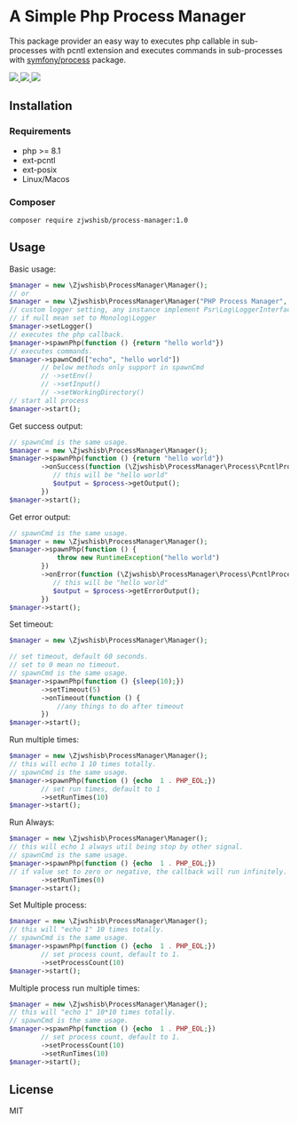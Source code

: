 # A Simple Php Process Manager
This package provider an easy way to executes php callable in sub-processes with pcntl extension and executes commands in sub-processes
with [symfony/process](https://github.com/symfony/process) package.

<a href="https://github.com/zjwshisb/process-manager/actions">
<img src="https://img.shields.io/github/actions/workflow/status/zjwshisb/process-manager/style.yml?logo=%3D&label=style" />
</a>
<a href="https://github.com/zjwshisb/process-manager/actions">
<img src="https://img.shields.io/github/actions/workflow/status/zjwshisb/process-manager/tester.yml?logo=%3D&label=test" />
</a>
<a href="https://github.com/zjwshisb/process-manager/actions">
<img src="https://img.shields.io/codecov/c/github/zjwshisb/process-manager" />
</a>



## Installation

### Requirements
* php >= 8.1
* ext-pcntl
* ext-posix
* Linux/Macos

### Composer
```shell
composer require zjwshisb/process-manager:1.0
```

## Usage

Basic usage:

```php
$manager = new \Zjwshisb\ProcessManager\Manager();
// or
$manager = new \Zjwshisb\ProcessManager\Manager("PHP Process Manager", "/var/runtime/", 100 * 1000);
// custom logger setting, any instance implement Psr\Log\LoggerInterface support
// if null mean set to Monolog\Logger
$manager->setLogger()
// executes the php callback.
$manager->spawnPhp(function () {return "hello world"})
// executes commands.
$manager->spawnCmd(["echo", "hello world"])
        // below methods only support in spawnCmd
        // ->setEnv()
        // ->setInput()
        // ->setWorkingDirectory()
// start all process
$manager->start();
```
Get success output:

```php
// spawnCmd is the same usage.
$manager = new \Zjwshisb\ProcessManager\Manager();
$manager->spawnPhp(function () {return "hello world"})
        ->onSuccess(function (\Zjwshisb\ProcessManager\Process\PcntlProcess $process) {
           // this will be "hello world"
           $output = $process->getOutput();
        })
$manager->start();
```
Get error output:

```php
// spawnCmd is the same usage.
$manager = new \Zjwshisb\ProcessManager\Manager();
$manager->spawnPhp(function () {
            throw new RuntimeException("hello world")
        })
        ->onError(function (\Zjwshisb\ProcessManager\Process\PcntlProcess $process) {
           // this will be "hello world"
           $output = $process->getErrorOutput();
        })
$manager->start();
```

Set timeout:

```php
$manager = new \Zjwshisb\ProcessManager\Manager();

// set timeout, default 60 seconds.
// set to 0 mean no timeout.
// spawnCmd is the same usage.
$manager->spawnPhp(function () {sleep(10);})
        ->setTimeout(5)
        ->onTimeout(function () {
            //any things to do after timeout
        })
$manager->start();
```


Run multiple times: 

```php
$manager = new \Zjwshisb\ProcessManager\Manager();
// this will echo 1 10 times totally.
// spawnCmd is the same usage.
$manager->spawnPhp(function () {echo  1 . PHP_EOL;})
        // set run times, default to 1
        ->setRunTimes(10)
$manager->start();
```

Run Always:

```php
$manager = new \Zjwshisb\ProcessManager\Manager();
// this will echo 1 always util being stop by other signal.
// spawnCmd is the same usage. 
$manager->spawnPhp(function () {echo  1 . PHP_EOL;})
// if value set to zero or negative, the callback will run infinitely.
        ->setRunTimes(0)
$manager->start();
```

Set Multiple process:

```php
$manager = new \Zjwshisb\ProcessManager\Manager();
// this will "echo 1" 10 times totally.
// spawnCmd is the same usage.
$manager->spawnPhp(function () {echo  1 . PHP_EOL;})
        // set process count, default to 1.
        ->setProcessCount(10)
$manager->start();
```

Multiple process run multiple times:

```php
$manager = new \Zjwshisb\ProcessManager\Manager();
// this will "echo 1" 10*10 times totally.
// spawnCmd is the same usage.
$manager->spawnPhp(function () {echo  1 . PHP_EOL;})
        // set process count, default to 1.
        ->setProcessCount(10)
        ->setRunTimes(10)
$manager->start();
```

## License

MIT